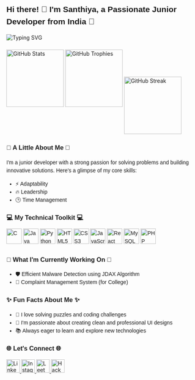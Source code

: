 <h2 align="left" style="font-family: 'Arial', sans-serif; line-height: 1.5;">Hi there! 👋 I'm Santhiya, a Passionate Junior Developer from India 🌟</h2>

<p align="left">
  <img src="https://readme-typing-svg.herokuapp.com?font=Fira+Code&size=22&duration=4000&pause=1000&center=false&vCenter=true&width=435&lines=Junior+Developer+%7C+Learner;Welcome+to+my+GitHub+profile!" alt="Typing SVG" />
</p>



###


<div align="left">
  <img src="https://github-readme-stats.vercel.app/api?username=Santhiyaprakash&show_icons=true&theme=radical&hide_border=false&include_all_commits=true&count_private=true&hide_title=false" height="150" alt="GitHub Stats" />
 <img src="https://github-profile-trophy.vercel.app/?username=Santhiyaprakash&theme=radical&no-frame=true&column=4&margin-w=15&margin-h=15" height="150" alt="GitHub Trophies" />
  <img src="https://github-readme-stats.vercel.app/api/top-langs/?username=Santhiyaprakash&layout=compact&theme=radical" align="center" height="150" alt="GitHub Streak" />
</div>

###

<h3 align="left" style="font-family: 'Arial', sans-serif; line-height: 1.5;">🌟 A Little About Me 🌟</h3>
<p align="left" style="font-family: 'Arial', sans-serif; line-height: 1.5;">
I'm a junior developer with a strong passion for solving problems and building innovative solutions. Here's a glimpse of my core skills:
</p>

<div align="left" style="font-family: 'Arial', sans-serif; line-height: 1.5;">
  <ul>
    <li>⚡ Adaptability</li>
    <li>🔥 Leadership</li>
    <li>🕒 Time Management</li>
  </ul>
</div>

###

<h3 align="left" style="font-family: 'Arial', sans-serif; line-height: 1.5;">💻 My Technical Toolkit 💻</h3>
<p align="left" style="font-family: 'Arial', sans-serif; line-height: 1.5;">
  <img src="https://cdn.jsdelivr.net/gh/devicons/devicon/icons/c/c-original.svg" height="40" alt="C" />
  <img src="https://cdn.jsdelivr.net/gh/devicons/devicon/icons/java/java-original.svg" height="40" alt="Java" />
  <img src="https://cdn.jsdelivr.net/gh/devicons/devicon/icons/python/python-original.svg" height="40" alt="Python" />
  <img src="https://cdn.jsdelivr.net/gh/devicons/devicon/icons/html5/html5-original.svg" height="40" alt="HTML5" />
  <img src="https://cdn.jsdelivr.net/gh/devicons/devicon/icons/css3/css3-original.svg" height="40" alt="CSS3" />
  <img src="https://cdn.jsdelivr.net/gh/devicons/devicon/icons/javascript/javascript-original.svg" height="40" alt="JavaScript" />
  <img src="https://cdn.jsdelivr.net/gh/devicons/devicon/icons/react/react-original.svg" height="40" alt="React" />
  <img src="https://cdn.jsdelivr.net/gh/devicons/devicon/icons/mysql/mysql-original.svg" height="40" alt="MySQL" />
  <img src="https://cdn.jsdelivr.net/gh/devicons/devicon/icons/php/php-original.svg" height="40" alt="PHP" />
</p>

###

<h3 align="left" style="font-family: 'Arial', sans-serif; line-height: 1.5;">🚀 What I'm Currently Working On 🚀</h3>
<div align="left" style="font-family: 'Arial', sans-serif; line-height: 1.5;">
  <ul>
    <li>🛡️ Efficient Malware Detection using JDAX Algorithm</li>
    <li>🏫 Complaint Management System (for College)</li>
  </ul>
</div>

###

<h3 align="left" style="font-family: 'Arial', sans-serif; line-height: 1.5;">✨ Fun Facts About Me ✨</h3>
<div align="left" style="font-family: 'Arial', sans-serif; line-height: 1.5;">
  <ul>
    <li>🚀 I love solving puzzles and coding challenges</li>
    <li>🎨 I'm passionate about creating clean and professional UI designs</li>
    <li>📚 Always eager to learn and explore new technologies</li>
  </ul>
</div>

###

<h3 align="left" style="font-family: 'Arial', sans-serif; line-height: 1.5;">🌐 Let's Connect 🌐</h3>
<div align="left">
  <a href="https://www.linkedin.com/in/santhiya-prakash-87449425a/" target="_blank">
    <img src="https://img.shields.io/static/v1?message=LinkedIn&logo=linkedin&label=&color=0077B5&logoColor=white&labelColor=&style=for-the-badge" height="35" alt="LinkedIn" />
  </a>
  <a href="https://www.instagram.com/_santhu04_/" target="_blank">
    <img src="https://img.shields.io/static/v1?message=Instagram&logo=instagram&label=&color=E4405F&logoColor=white&labelColor=&style=for-the-badge" height="35" alt="Instagram" />
  </a>
  <a href="https://leetcode.com/u/santhiya04/" target="_blank">
    <img src="https://img.shields.io/static/v1?message=LeetCode&logo=leetcode&label=&color=black&logoColor=white&labelColor=&style=for-the-badge" height="35" alt="LeetCode" />
  </a>
  <a href="https://www.hackerrank.com/santhiyaprakash1/hackos" target="_blank">
    <img src="https://img.shields.io/static/v1?message=HackerRank&logo=hackerrank&label=&color=1EAA43&logoColor=white&labelColor=&style=for-the-badge" height="35" alt="HackerRank" />
  </a>
</div>
